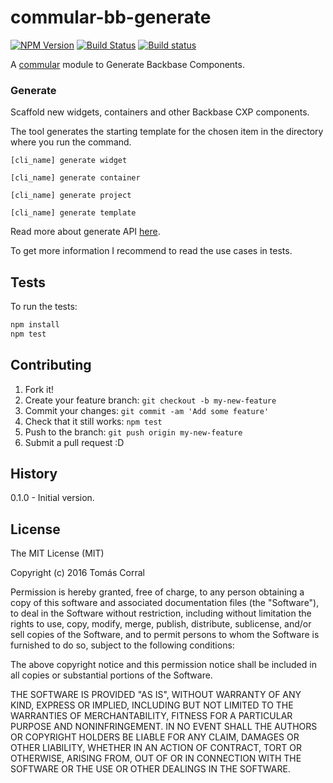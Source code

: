 # commular-bb-generate

[![NPM Version](http://img.shields.io/npm/v/commular-bb-generate.svg?style=flat)](https://npmjs.org/package/commular-bb-generate)
[![Build Status](http://img.shields.io/travis/commular/commular-bb-generate.svg?style=flat)](https://travis-ci.org/commular/commular-bb-generate)
[![Build status](https://ci.appveyor.com/api/projects/status/3j6wb679ipd1maqp?svg=true)](https://ci.appveyor.com/project/commular/commular-bb-generate)

A [commular](https://github.com/commular/commular) module to Generate Backbase Components.

### Generate

Scaffold new widgets, containers and other Backbase CXP components.

The tool generates the starting template for the chosen item in the directory where you run the command.

```
[cli_name] generate widget
```

```
[cli_name] generate container
```

```
[cli_name] generate project
```

```
[cli_name] generate template
```

Read more about generate API [here](/docs/generate.md).


To get more information I recommend to read the use cases in tests.

## Tests

To run the tests:

```bash
npm install
npm test
```

## Contributing

1. Fork it!
2. Create your feature branch: `git checkout -b my-new-feature`
4. Commit your changes: `git commit -am 'Add some feature'`
5. Check that it still works: `npm test`
6. Push to the branch: `git push origin my-new-feature`
7. Submit a pull request :D

## History

0.1.0 - Initial version.

## License

The MIT License (MIT)

Copyright (c) 2016 Tomás Corral

Permission is hereby granted, free of charge, to any person obtaining a copy
of this software and associated documentation files (the "Software"), to deal
in the Software without restriction, including without limitation the rights
to use, copy, modify, merge, publish, distribute, sublicense, and/or sell
copies of the Software, and to permit persons to whom the Software is
furnished to do so, subject to the following conditions:

The above copyright notice and this permission notice shall be included in
all copies or substantial portions of the Software.

THE SOFTWARE IS PROVIDED "AS IS", WITHOUT WARRANTY OF ANY KIND, EXPRESS OR
IMPLIED, INCLUDING BUT NOT LIMITED TO THE WARRANTIES OF MERCHANTABILITY,
FITNESS FOR A PARTICULAR PURPOSE AND NONINFRINGEMENT. IN NO EVENT SHALL THE
AUTHORS OR COPYRIGHT HOLDERS BE LIABLE FOR ANY CLAIM, DAMAGES OR OTHER
LIABILITY, WHETHER IN AN ACTION OF CONTRACT, TORT OR OTHERWISE, ARISING FROM,
OUT OF OR IN CONNECTION WITH THE SOFTWARE OR THE USE OR OTHER DEALINGS IN
THE SOFTWARE.
